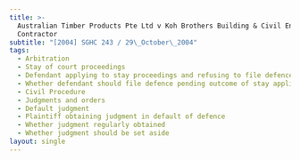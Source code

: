 ```yaml
---
title: >-
  Australian Timber Products Pte Ltd v Koh Brothers Building & Civil Engineering
  Contractor
subtitle: "[2004] SGHC 243 / 29\_October\_2004"
tags:
  - Arbitration
  - Stay of court proceedings
  - Defendant applying to stay proceedings and refusing to file defence
  - Whether defendant should file defence pending outcome of stay application
  - Civil Procedure
  - Judgments and orders
  - Default judgment
  - Plaintiff obtaining judgment in default of defence
  - Whether judgment regularly obtained
  - Whether judgment should be set aside
layout: single
---
```


